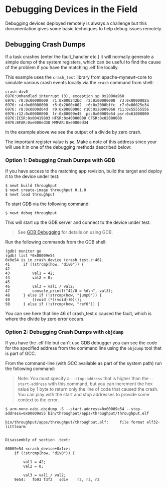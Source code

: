 # Debugging Devices in the Field

Debugging devices deployed remotely is always a challenge but this documentation
gives some basic techniques to help debug issues remotely.

## Debugging Crash Dumps

If a task crashes (enter the fault_handler etc.) it will normally generate a
simple dump of the system registers, which can be useful to find the cause
of the problem if you have the matching .elf file locally.

This example uses the `crash_test` library from apache-mynewt-core to
simulate various crash events locally via the `crash` command from shell:

```
crash div0
6976:Unhandled interrupt (3), exception sp 0x2000a960
6976: r0:0x00000000  r1:0x000242bd  r2:0x00000000  r3:0x0000002a
6976: r4:0x00000000  r5:0x2000c002  r6:0x2000bffc  r7:0x00025e34
6976: r8:0x0000d04d  r9:0x0000000c r10:0x20009068 r11:0x55555556
6976:r12:0x00000000  lr:0x00009e45  pc:0x00009e54 psr:0x61000000
6976:ICSR:0x00419803 HFSR:0x40000000 CFSR:0x02000000
6976:BFAR:0xe000ed38 MMFAR:0xe000ed34
```

In the example above we see the output of a divide by zero crash.

The important register value is **`pc`**. Make a note of this address since your
will use it in one of the debugging methods described below:

### Option 1: Debugging Crash Dumps with GDB

If you have access to the matching app revision, build the target and deploy it
to the device under test:

```
$ newt build throughput
$ newt create-image throughput 0.1.0
$ newt load throughput
```

To start GDB via the following command:

```
$ newt debug throughput
```

This will start up the GDB server and connect to the device under test.

> See [GDB Debugging](07_GDBDebugging.bd) for details on using GDB.

Run the following commands from the GDB shell:

```
(gdb) monitor go
(gdb) list *0x00009e54
0x9e54 is in crash_device (crash_test.c:46).
41	    if (!strcmp(how, "div0")) {
42
43	        val1 = 42;
44	        val2 = 0;
45
46	        val3 = val1 / val2;
47	        console_printf("42/0 = %d\n", val3);
48	    } else if (!strcmp(how, "jump0")) {
49	        ((void (*)(void))0)();
50	    } else if (!strcmp(how, "ref0")) {
```

You can see here that line 46 of crash_test.c caused the fault, which is
where the divide by zero error occurs.

### Option 2: Debugging Crash Dumps with `objdump`

If you have the .elf file but can't use GDB debugger you can see the code for
the specified address from the command line using the `objdump` tool that is
part of GCC.

From the command-line (with GCC available as part of the system path) run the
following command:

> Note: You must specify a `--stop-address` that is higher than the
`--start-address` with this command, but you can increment the hex value by 1
byte to return only the line of code that caused the crash. You can play
with the start and stop addresses to provide some context to the error.

```
$ arm-none-eabi-objdump -S --start-address=0x00009e54 --stop-address=0x00009e55 bin/throughput/apps/throughput/throughput.elf

bin/throughput/apps/throughput/throughput.elf:     file format elf32-littlearm


Disassembly of section .text:

00009e54 <crash_device+0x1c>:
    if (!strcmp(how, "div0")) {

        val1 = 42;
        val2 = 0;

        val3 = val1 / val2;
    9e54:	fb93 f3f2 	sdiv	r3, r3, r2
```
